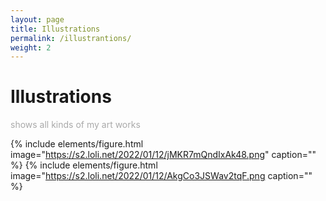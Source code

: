 ```yaml
---
layout: page
title: Illustrations
permalink: /illustrantions/
weight: 2
---
```


# Illustrations

<p style="color:DarkGrey">
shows all kinds of my art works 
</p>

{% include elements/figure.html image="https://s2.loli.net/2022/01/12/jMKR7mQndIxAk48.png" caption="" %}
{% include elements/figure.html image="https://s2.loli.net/2022/01/12/AkgCo3JSWav2tqF.png caption="" %}
